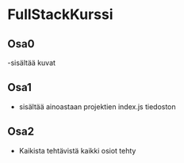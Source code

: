 # FullStackKurssi
## Osa0
-sisältää kuvat
## Osa1 
- sisältää ainoastaan projektien index.js tiedoston
## Osa2
- Kaikista tehtävistä kaikki osiot tehty
